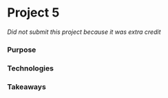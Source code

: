 # Project 5

*Did not submit this project because it was extra credit*

### Purpose

### Technologies

### Takeaways

